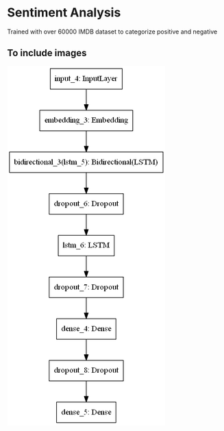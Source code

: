 # Sentiment Analysis
 Trained with over 60000 IMDB dataset to categorize positive and negative

## To include images
![model_architecture](static/model.png)
